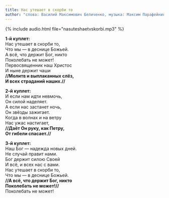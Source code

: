 ```yaml
---
title: Нас утешает в скорби то
author: "слова: Василий Максимович Беличенко, музыка: Максим Парафейник"
---
```

{% include audio.html file="nasuteshaetvskorbi.mp3" %}

**1-й куплет:**  
Нас утешает в скорби то,  
Что мы — в деснице Божьей.  
А всё, что держит Бог, никто  
Поколебать не может!  
Первосвященник наш Христос  
И ныне держит чаши  
__//Молитв и выплаканных слёз,  
И всех страданий наших.//__

**2-й куплет:**  
И если нам идти невмочь,  
Он силой наделяет.  
А если нас застанет ночь,  
Он звёзды зажигает.  
Когда в волнах и на ветру  
Нас ужас настигает,  
__//Даёт Он руку, как Петру,  
От гибели спасает.//__

**3-й куплет:**  
Наш Бог — надежда новых дней.  
Не случай правит нами.  
Бог держит силою Своей  
И всё, и всех нас с вами.  
Нас утешает в скорби то,  
Что мы — в деснице Божьей.  
__//А всё, что держит Бог, никто  
Поколебать не может!//__  
Поколебать не может!
